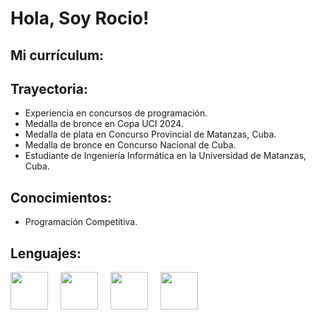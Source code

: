 <!DOCTYPE html>
<html >
<head>
    <style>
        .fotos {
            display: flex;          
            gap: 20px;              
            flex-wrap: wrap;        
            justify-content: flex-start; 
        }       
    </style>
</head>
<body>
    <h1>Hola, Soy Rocio!</h1>
    <h2>Mi currículum:</h2>
    <h2>Trayectoria:</h2>
    <ul>
        <li>Experiencia en concursos de programación.</li>
        <li>Medalla de bronce en Copa UCI 2024.</li>
        <li>Medalla de plata en Concurso Provincial de Matanzas, Cuba.</li>
        <li>Medalla de bronce en Concurso Nacional de Cuba.</li>
        <li>Estudiante de Ingeniería Informática en la Universidad de Matanzas, Cuba.</li>
    </ul>
    <h2>Conocimientos:</h2>
    <ul>
        <li>Programación Competitiva.</li>
    </ul>
    <h2>Lenguajes:</h2>
    <div class="fotos">
        <img src="https://logodix.com/logo/1137946.png" width="60" height="60">
        <img src="https://brandslogos.com/wp-content/uploads/images/large/python-logo.png" width="60" height="60">
        <img src="https://cdn-icons-png.flaticon.com/512/919/919827.png" width="60" height="60">
        <img src="https://icon-icons.com/icons2/2108/PNG/512/java_icon_130901.png" width="60" height="60">
      </div>
</body>
</html>
